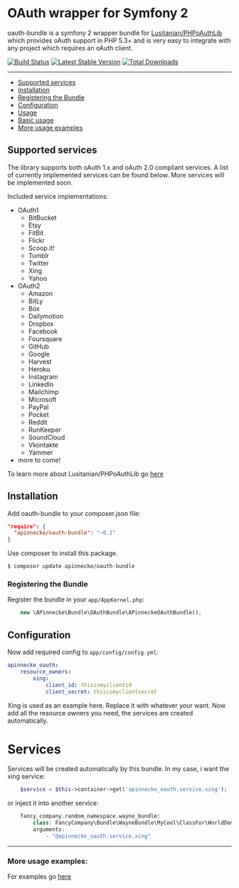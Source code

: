 # OAuth wrapper for Symfony 2

oauth-bundle is a symfony 2 wrapper bundle for [Lusitanian/PHPoAuthLib](https://github.com/Lusitanian/PHPoAuthLib) 
which provides oAuth support in PHP 5.3+ and is very easy to integrate with any project which requires an oAuth client.

[![Build Status](https://travis-ci.org/APinnecke/OAuthBundle.png?branch=master)](https://travis-ci.org/APinneckeOAuthBundle)
[![Latest Stable Version](https://poser.pugx.org/apinnecke/oauth-bundle/v/stable.png)](https://packagist.org/packages/apinnecke/oauth-bundle)
[![Total Downloads](https://poser.pugx.org/apinnecke/oauth-bundle/downloads.png)](https://packagist.org/packages/apinnecke/oauth-bundle)

---
 
- [Supported services](#supported-services)
- [Installation](#installation)
- [Registering the Bundle](#registering-the-bundle)
- [Configuration](#configuration)
- [Usage](#usage)
- [Basic usage](#basic-usage)
- [More usage examples](#more-usage-examples)

## Supported services

The library supports both oAuth 1.x and oAuth 2.0 compliant services. A list of currently implemented services can be found below. More services will be implemented soon.

Included service implementations:

 - OAuth1
    - BitBucket
    - Etsy
    - FitBit
    - Flickr
    - Scoop.it!
    - Tumblr
    - Twitter
    - Xing
    - Yahoo
 - OAuth2
    - Amazon
    - BitLy
    - Box
    - Dailymotion
    - Dropbox
    - Facebook
    - Foursquare
    - GitHub
    - Google
    - Harvest
    - Heroku
    - Instagram
    - LinkedIn
    - Mailchimp
    - Microsoft
    - PayPal
    - Pocket
    - Reddit
    - RunKeeper
    - SoundCloud
    - Vkontakte
    - Yammer
- more to come!

To learn more about Lusitanian/PHPoAuthLib go [here](https://github.com/Lusitanian/PHPoAuthLib) 

## Installation

Add oauth-bundle to your composer.json file:

```json
"require": {
  "apinnecke/oauth-bundle": "~0.1"
}
```

Use composer to install this package.

```
$ composer update apinnecke/oauth-bundle
```

### Registering the Bundle

Register the bundle in your ```app/AppKernel.php```:

```php
    new \APinnecke\Bundle\OAuthBundle\APinneckeOAuthBundle(),
```

## Configuration

Now add required config to ```app/config/config.yml```: 

```yaml
apinnecke_oauth:
    resource_owners:
        xing:
            client_id: thisismyclientid
            client_secret: thisismyclientsecret
```

Xing is used as an example here. Replace it with whatever your want. Now add all the resource owners you need, the services are created automatically.

# Services

Services will be created automatically by this bundle. In my case, i want the xing service:
 
```php
    $service = $this->container->get('apinnecke_oauth.service.xing');
```

or inject it into another service:

```php
    fancy_company.random_namespace.wayne_bundle:
        class: FancyCompany\Bundle\WayneBundle\MyCool\ClassFor\WorldDominance
        arguments:
            - "@apinnecke_oauth.service.xing"
```

---

### More usage examples:

For examples go [here](https://github.com/Lusitanian/PHPoAuthLib/tree/master/examples)

